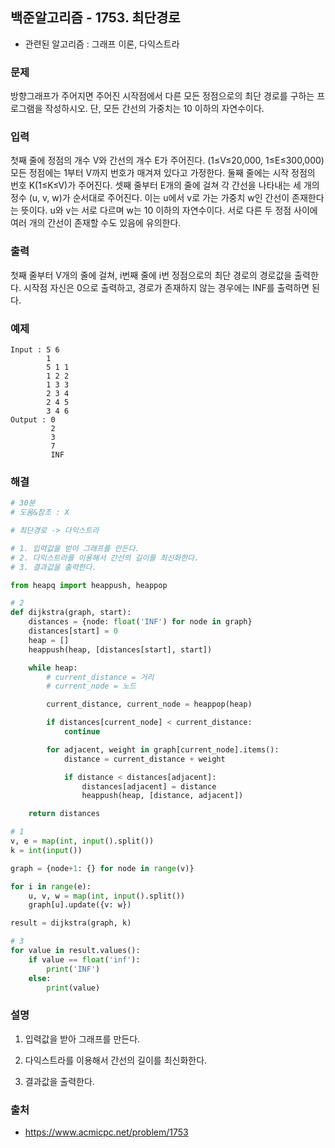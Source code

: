 ## 백준알고리즘 - 1753. 최단경로

- 관련된 알고리즘 : 그래프 이론, 다익스트라

### 문제

방향그래프가 주어지면 주어진 시작점에서 다른 모든 정점으로의 최단 경로를 구하는 프로그램을 작성하시오. 단, 모든 간선의 가중치는 10 이하의 자연수이다.

### 입력

첫째 줄에 정점의 개수 V와 간선의 개수 E가 주어진다. (1≤V≤20,000, 1≤E≤300,000) 모든 정점에는 1부터 V까지 번호가 매겨져 있다고 가정한다. 둘째 줄에는 시작 정점의 번호 K(1≤K≤V)가 주어진다. 셋째 줄부터 E개의 줄에 걸쳐 각 간선을 나타내는 세 개의 정수 (u, v, w)가 순서대로 주어진다. 이는 u에서 v로 가는 가중치 w인 간선이 존재한다는 뜻이다. u와 v는 서로 다르며 w는 10 이하의 자연수이다. 서로 다른 두 정점 사이에 여러 개의 간선이 존재할 수도 있음에 유의한다.

### 출력

첫째 줄부터 V개의 줄에 걸쳐, i번째 줄에 i번 정점으로의 최단 경로의 경로값을 출력한다. 시작점 자신은 0으로 출력하고, 경로가 존재하지 않는 경우에는 INF를 출력하면 된다.

### 예제

```
Input : 5 6
        1
        5 1 1
        1 2 2
        1 3 3
        2 3 4
        2 4 5
        3 4 6
Output : 0
         2
         3
         7
         INF
```

### 해결

```python
# 30분
# 도움&참조 : X

# 최단경로 -> 다익스트라

# 1. 입력값을 받아 그래프를 만든다.
# 2. 다익스트라를 이용해서 간선의 길이를 최신화한다.
# 3. 결과값을 출력한다.

from heapq import heappush, heappop

# 2
def dijkstra(graph, start):
    distances = {node: float('INF') for node in graph}
    distances[start] = 0
    heap = []
    heappush(heap, [distances[start], start])

    while heap:
        # current_distance = 거리
        # current_node = 노드

        current_distance, current_node = heappop(heap)

        if distances[current_node] < current_distance:
            continue

        for adjacent, weight in graph[current_node].items():
            distance = current_distance + weight

            if distance < distances[adjacent]:
                distances[adjacent] = distance
                heappush(heap, [distance, adjacent])

    return distances

# 1
v, e = map(int, input().split())
k = int(input())

graph = {node+1: {} for node in range(v)}

for i in range(e):
    u, v, w = map(int, input().split())
    graph[u].update({v: w})

result = dijkstra(graph, k)

# 3
for value in result.values():
    if value == float('inf'):
        print('INF')
    else:
        print(value)
```

### 설명

1. 입력값을 받아 그래프를 만든다.

2. 다익스트라를 이용해서 간선의 길이를 최신화한다.

3. 결과값을 출력한다.

### 출처

- https://www.acmicpc.net/problem/1753